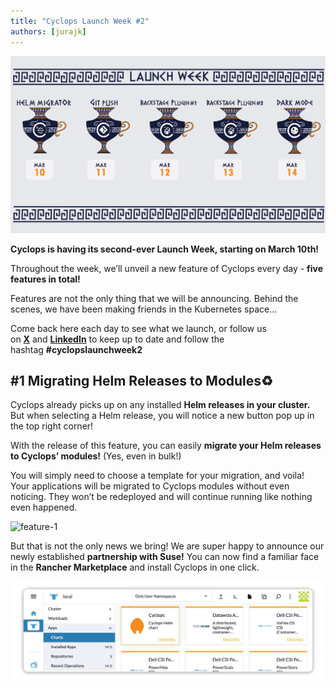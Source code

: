 ```yaml
---
title: "Cyclops Launch Week #2"
authors: [jurajk]
---
```


![launch-week-teaser](../../static/img/2025-03-04-launch-week-2/lw-cover.png)

**Cyclops is having its second-ever Launch Week, starting on March 10th!**

Throughout the week, we’ll unveil a new feature of Cyclops every day - **five features in total!**

Features are not the only thing that we will be announcing. Behind the scenes, we have been making friends in the Kubernetes space...

Come back here each day to see what we launch, or follow us on [**X**](https://x.com/CyclopsUI) and [**LinkedIn**](https://www.linkedin.com/company/96014689/) to keep up to date and follow the hashtag **#cyclopslaunchweek2**

## #1 **Migrating Helm Releases to Modules**♻️

Cyclops already picks up on any installed **Helm releases in your cluster.** But when selecting a Helm release, you will notice a new button pop up in the top right corner!

With the release of this feature, you can easily **migrate your Helm releases to Cyclops’ modules!** (Yes, even in bulk!)

You will simply need to choose a template for your migration, and voila! Your applications will be migrated to Cyclops modules without even noticing. They won’t be redeployed and will continue running like nothing even happened.

![feature-1](../../static/img/2025-03-04-launch-week-2/day_1.gif)

But that is not the only news we bring! We are super happy to announce our newly established **partnership with Suse!** You can now find a familiar face in the **Rancher Marketplace** and install Cyclops in one click.

![rancher](../../static/img/2025-03-04-launch-week-2/rancher_mp.png)